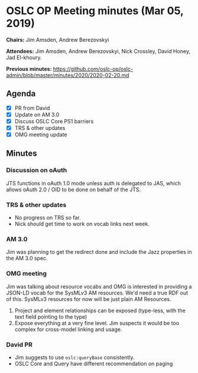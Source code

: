 # OSLC OP Meeting minutes (Mar 05, 2019)

**Chairs:** Jim Amsden, Andrew Berezovskyi

**Attendees:** Jim Amsden, Andrew Berezovskyi, Nick Crossley, David Honey, Jad El-khoury.

**Previous minutes:** https://github.com/oslc-op/oslc-admin/blob/master/minutes/2020/2020-02-20.md

## Agenda

- [x] PR from David
- [x] Update on AM 3.0
- [x] Discuss OSLC Core PS1 barriers
- [x] TRS & other updates
- [x] OMG meeting update

## Minutes

### Discussion on oAuth

JTS functions in oAuth 1.0 mode unless auth is delegated to JAS, which allows oAuth 2.0 / OID to be done on behalf of the JTS.

### TRS & other updates

- No progress on TRS so far.
- Nick should get time to work on vocab links next week.

### AM 3.0

Jim was planning to get the redirect done and include the Jazz properties in the AM 3.0 spec.

### OMG meeting

Jim was talking about resource vocabs and OMG is interested in providing a JSON-LD vocab for the SysMLv3 AM resources. We'd need a true RDF out of this. SysMLv3 resources for now will be just plain AM Resources.

1. Project and element relationships can be exposed (type-less, with the text field pointing to the type)
2. Expose everything at a very fine level. Jim suspects it would be too complex for cross-model linking and usage.

### David PR

- Jim suggests to use `oslc:queryBase` consistently.
- OSLC Core and Query have different recommendation on paging
